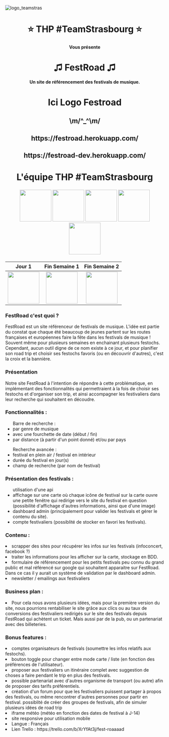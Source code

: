 ![logo_teamstras](https://user-images.githubusercontent.com/43214794/53975952-4aad6e80-4106-11e9-8771-faf25161916c.png)


<h1 align="center"> ⭐️ THP #TeamStrasbourg ⭐️ </h1>
<h4 align="center"> Vous présente </h4>
<h1 align="center"> ♫ FestRoad ♫ </h1>
<h4 align="center"> Un site de référencement des festivals de musique. </h4>
<h1 align="center">

Ici Logo Festroad

</h1>
<h2 align="center">\m/^_^\m/</h2>
<h2 align="center"> https://festroad.herokuapp.com/ </h2>
<h2 align="center">https://festroad-dev.herokuapp.com/ </h2>


<h1 align="center"> L'équipe THP #TeamStrasbourg </h1>

<h3 align="center">
<img src="https://user-images.githubusercontent.com/43214794/53977957-6d418680-410a-11e9-8905-7c4d7f32a778.png" width="100">   <img src="https://user-images.githubusercontent.com/43214794/53977958-6d418680-410a-11e9-9479-42791badc20e.png" width="100">   <img src="https://user-images.githubusercontent.com/43214794/53977959-6d418680-410a-11e9-97b9-c792e4c7bd1c.png" width="100">   <img src="https://user-images.githubusercontent.com/43214794/53977960-6d418680-410a-11e9-92ec-68d6427b6d89.png" width="100">   <img src="https://user-images.githubusercontent.com/43214794/53977961-6d418680-410a-11e9-9b68-cebe18858ef1.png" width="100">  
</h3>

<h3 align="center">

Jour 1 | Fin Semaine 1 | Fin Semaine 2
:---: | :---: | :---:
<img src="https://media.giphy.com/media/sZZqYbk0VDesE/giphy.gif" width="100" height="100" /> | <img src="https://media.giphy.com/media/GM8PrUsm92hRC/giphy.gif" width="100" height="100" /> | <img src="https://media.giphy.com/media/cugW2LrCcr8qI/giphy.gif" width="100" height="100" />

</h3>

<h3>FestRoad c'est quoi ?</h3>
FestRoad est un site référenceur de festivals de musique. L'idée est partie du constat que chaque été beaucoup de jeunes partent sur les routes françaises et européennes faire la fête dans les festivals de musique ! Souvent même pour plusieurs semaines en enchainant plusieurs festochs. Cependant, aucun outil digne de ce nom existe à ce jour, et pour planifier son road trip et choisir ses festochs favoris (ou en découvrir d'autres), c'est la croix et la bannière.

<h3>Présentation</h3>
Notre site FestRoad à l'intention de répondre à cette problématique, en implémentant des fonctionnalités qui permettraient à la fois de choisir ses festochs et d'organiser son trip, et ainsi accompagner les festivaliers dans leur recherche qui souhaitent en découdre.

<h3>Fonctionnalités :</h3>
  <ul>Barre de recherche :
    <li>par genre de musique</li>
    <li>avec une fourchette de date (début / fin)</li>
    <li>par distance (à partir d'un point donné) et/ou par pays</li>
  </ul>
    <ul>Recherche avancée :
    <li>festival en plein air / festival en intérieur</li> 
    <li>durée du festival en jour(s)</li>
    <li>champ de recherche (par nom de festival)</li>
  </ul>

<h3>Présentation des festivals :</h3>
  <ul>utilisation d'une api
    <li>affichage sur une carte où chaque icône de festival sur la carte ouvre une petite fenêtre qui redirige vers le site du festival en question (possibilité d'affichage d'autres informations, ainsi que d'une image)</li>
    <li>dashboard admin (principalement pour valider les festivals et gérer le contenu du site).</li>
    <li>compte festivaliers (possiblité de stocker en favori les festivals).</li>
  </ul>

<h3>Contenu :</h3>

<li>scrapper des sites pour récupérer les infos sur les festivals (infoconcert, facebook ?)</li>
<li>traiter les informations pour les afficher sur la carte, stockage en BDD.</li>
<li>formulaire de référencement pour les petits festivals peu connu du grand public et mal référencé sur google qui souhaitent apparaitre sur FestRoad. Dans ce cas il y aurait un système de validation par le dashboard admin.</li>
<li>newsletter / emailings aux festivaliers</li>

<h3>Business plan :</h3>
<li>Pour cela nous avons plusieurs idées, mais pour la première version du site, nous pourrions rentabiliser le site grâce aux clics ou au taux de conversions des festivaliers redirigés sur le site des festivals depuis FestRoad qui achètent un ticket. Mais aussi par de la pub, ou un partenariat avec des billeteries.</li>

<h3>Bonus features :</h3>
<li>comptes organisateurs de festivals (soumettre les infos relatifs aux festochs).</li>
<li>bouton toggle pour changer entre mode carte / liste (en fonction des préférences de l'utilisateur).</li>
<li>proposer aux festivaliers un itinéraire complet avec suggestion de choses a faire pendant le trip en plus des festivals.</li>
<li>possible partenariat avec d'autres organisme de transport (ou autre) afin de proposer des tarifs préférentiels.</li>
<li>création d'un forum pour que les festivaliers puissent partager à propos des festivals, ou même rencontrer d'autres personnes pour partir en festival.
possiblité de créer des groupes de festivals, afin de simuler plusieurs idées de road trip</li>
<li>iframe météo (météo en fonction des dates de festival à J-14)</li>
<li>site responsive pour utilisation mobile</li>

<li>Langue : Français</li>
<li>Lien Trello : https://trello.com/b/XrYfAt3j/fest-roaaaad</li>

